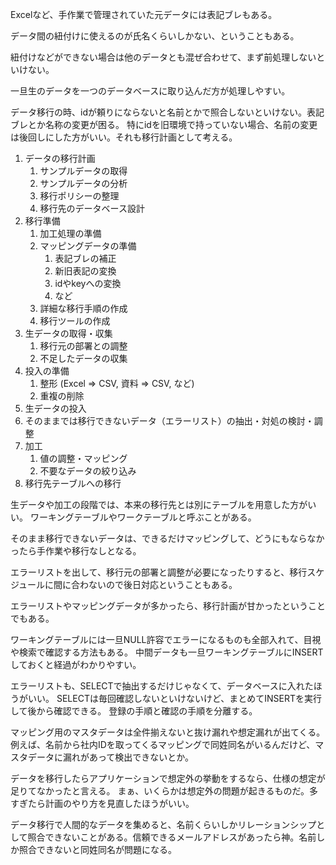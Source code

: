 Excelなど、手作業で管理されていた元データには表記ブレもある。

データ間の紐付けに使えるのが氏名くらいしかない、ということもある。

紐付けなどができない場合は他のデータとも混ぜ合わせて、まず前処理しないといけない。

一旦生のデータを一つのデータベースに取り込んだ方が処理しやすい。

データ移行の時、idが頼りにならないと名前とかで照合しないといけない。表記ブレとか名称の変更が困る。
特にidを旧環境で持っていない場合、名前の変更は後回しにした方がいい。それも移行計画として考える。

1. データの移行計画
   1. サンプルデータの取得
   2. サンプルデータの分析
   3. 移行ポリシーの整理
   4. 移行先のデータベース設計
2. 移行準備
   1. 加工処理の準備
   2. マッピングデータの準備
      1. 表記ブレの補正
      2. 新旧表記の変換
      3. idやkeyへの変換
      4. など
   3. 詳細な移行手順の作成
   4. 移行ツールの作成
3. 生データの取得・収集
   1. 移行元の部署との調整
   2. 不足したデータの収集
4. 投入の準備
   1. 整形 (Excel => CSV, 資料 => CSV, など)
   2. 重複の削除
5. 生データの投入
6. そのままでは移行できないデータ（エラーリスト）の抽出・対処の検討・調整
7. 加工
   1. 値の調整・マッピング
   2. 不要なデータの絞り込み
8. 移行先テーブルへの移行

生データや加工の段階では、本来の移行先とは別にテーブルを用意した方がいい。
ワーキングテーブルやワークテーブルと呼ぶことがある。

そのまま移行できないデータは、できるだけマッピングして、どうにもならなかったら手作業や移行なしとなる。

エラーリストを出して、移行元の部署と調整が必要になったりすると、移行スケジュールに間に合わないので後日対応ということもある。

エラーリストやマッピングデータが多かったら、移行計画が甘かったということでもある。

ワーキングテーブルには一旦NULL許容でエラーになるものも全部入れて、目視や検索で確認する方法もある。
中間データも一旦ワーキングテーブルにINSERTしておくと経過がわかりやすい。

エラーリストも、SELECTで抽出するだけじゃなくて、データベースに入れたほうがいい。
SELECTは毎回確認しないといけないけど、まとめてINSERTを実行して後から確認できる。
登録の手順と確認の手順を分離する。

マッピング用のマスタデータは全件揃えないと抜け漏れや想定漏れが出てくる。
例えば、名前から社内IDを取ってくるマッピングで同姓同名がいるんだけど、マスタデータに漏れがあって検出できないとか。

データを移行したらアプリケーションで想定外の挙動をするなら、仕様の想定が足りてなかったと言える。
まぁ、いくらかは想定外の問題が起きるものだ。多すぎたら計画のやり方を見直したほうがいい。

データ移行で人間的なデータを集めると、名前くらいしかリレーションシップとして照合できないことがある。信頼できるメールアドレスがあったら神。名前しか照合できないと同姓同名が問題になる。
